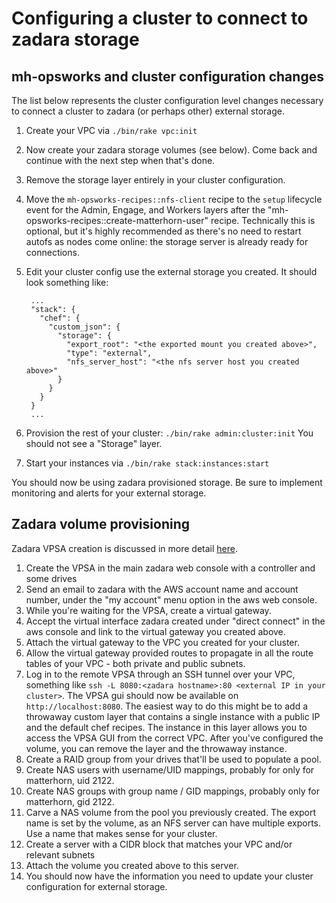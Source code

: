 # Configuring a cluster to connect to zadara storage

## mh-opsworks and cluster configuration changes

The list below represents the cluster configuration level changes necessary to
connect a cluster to zadara (or perhaps other) external storage.

1. Create your VPC via `./bin/rake vpc:init`
1. Now create your zadara storage volumes (see below). Come back and continue
   with the next step when that's done.
1. Remove the storage layer entirely in your cluster configuration.
1. Move the `mh-opsworks-recipes::nfs-client` recipe to the `setup` lifecycle
   event for the Admin, Engage, and Workers layers after the
   "mh-opsworks-recipes::create-matterhorn-user" recipe. Technically this is
   optional, but it's highly recommended as there's no need to restart autofs as
   nodes come online: the storage server is already ready for connections.
1. Edit your cluster config use the external storage you created. It should
   look something like:

        ...
        "stack": {
          "chef": {
            "custom_json": {
              "storage": {
                "export_root": "<the exported mount you created above>",
                "type": "external",
                "nfs_server_host": "<the nfs server host you created above>"
              }
            }
          }
        }
        ...

1. Provision the rest of your cluster: `./bin/rake admin:cluster:init` You
   should not see a "Storage" layer.
1. Start your instances via `./bin/rake stack:instances:start`

You should now be using zadara provisioned storage. Be sure to implement
monitoring and alerts for your external storage.

## Zadara volume provisioning

Zadara VPSA creation is discussed in more detail
[here](https://support.zadarastorage.com/entries/62983384-Getting-started-with-AWS-and-Zadara-).

1. Create the VPSA in the main zadara web console with a controller and some drives
1. Send an email to zadara with the AWS account name and account number, under
   the "my account" menu option in the aws web console.
1. While you're waiting for the VPSA, create a virtual gateway.
1. Accept the virtual interface zadara created under "direct connect" in the
   aws console and link to the virtual gateway you created above.
1. Attach the virtual gateway to the VPC you created for your cluster.
1. Allow the virtual gateway provided routes to propagate in all the route
   tables of your VPC - both private and public subnets.
1. Log in to the remote VPSA through an SSH tunnel over your VPC, something
   like `ssh -L 8080:<zadara hostname>:80 <external IP in your cluster>`. The
   VPSA gui should now be available on `http://localhost:8080`.  The easiest way
   to do this might be to add a throwaway custom layer that contains a single
   instance with a public IP and the default chef recipes. The instance in this
   layer allows you to access the VPSA GUI from the correct VPC. After you've
   configured the volume, you can remove the layer and the throwaway instance.
1. Create a RAID group from your drives that'll be used to populate a pool.
1. Create NAS users with username/UID mappings, probably for only for
   matterhorn, uid 2122.
1. Create NAS groups with group name / GID mappings, probably only for
   matterhorn, gid 2122.
1. Carve a NAS volume from the pool you previously created. The export name is
   set by the volume, as an NFS server can have multiple exports. Use a name
   that makes sense for your cluster.
1. Create a server with a CIDR block that matches your VPC and/or relevant
   subnets
1. Attach the volume you created above to this server.
1. You should now have the information you need to update your
   cluster configuration for external storage.

